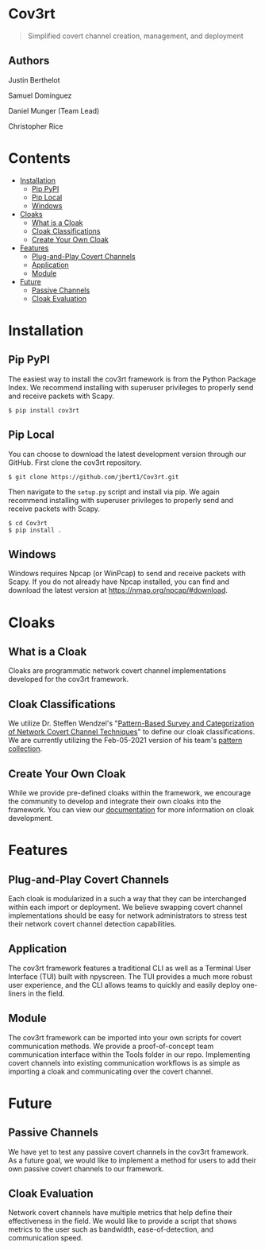 # Cov3rt
> Simplified covert channel creation, management, and deployment

## Authors

Justin Berthelot

Samuel Dominguez

Daniel Munger (Team Lead)

Christopher Rice

# Contents
* [Installation](#installation)
  * [Pip PyPI](#pip-pypi)
  * [Pip Local](#pip-local)
  * [Windows](#windows)
* [Cloaks](#cloak)
  * [What is a Cloak](#what-is-a-cloak)
  * [Cloak Classifications](#cloak-classifications)
  * [Create Your Own Cloak](#create-your-own-cloak)
* [Features](#features)
  * [Plug-and-Play Covert Channels](#plug-and-play-covert-channels)
  * [Application](#application)
  * [Module](#module)
* [Future](#future)
  * [Passive Channels](#passive-channels)
  * [Cloak Evaluation](#cloak-evaluation)

# Installation
## Pip PyPI
The easiest way to install the cov3rt framework is from the Python Package Index. We recommend installing with superuser privileges to properly send and receive packets with Scapy. 
```
$ pip install cov3rt
```

## Pip Local
You can choose to download the latest development version through our GitHub. First clone the cov3rt repository.
```
$ git clone https://github.com/jbert1/Cov3rt.git
```
Then navigate to the `setup.py` script and install via pip. We again recommend installing with superuser privileges to properly send and receive packets with Scapy.
```
$ cd Cov3rt
$ pip install .
```

## Windows
Windows requires Npcap (or WinPcap) to send and receive packets with Scapy. If you do not already have Npcap installed, you can find and download the latest version at https://nmap.org/npcap/#download.

# Cloaks
## What is a Cloak
Cloaks are programmatic network covert channel implementations developed for the cov3rt framework. 

## Cloak Classifications
We utilize Dr. Steffen Wendzel's "[Pattern-Based Survey and Categorization of Network Covert Channel Techniques](https://dl.acm.org/doi/10.1145/2684195)" to define our cloak classifications. We are currently utilizing the Feb-05-2021 version of his team's [pattern collection](https://ih-patterns.blogspot.com/p/test.html).

## Create Your Own Cloak
While we provide pre-defined cloaks within the framework, we encourage the community to develop and integrate their own cloaks into the framework. You can view our [documentation](https://pypi.org/project/cov3rt/) for more information on cloak development.

# Features
## Plug-and-Play Covert Channels
Each cloak is modularized in a such a way that they can be interchanged within each import or deployment. We believe swapping covert channel implementations should be easy for network administrators to stress test their network covert channel detection capabilities.

## Application
The cov3rt framework features a traditional CLI as well as a Terminal User Interface (TUI) built with npyscreen. The TUI provides a much more robust user experience, and the CLI allows teams to quickly and easily deploy one-liners in the field. 

## Module
The cov3rt framework can be imported into your own scripts for covert communication methods. We provide a proof-of-concept team communication interface within the Tools folder in our repo. Implementing covert channels into existing communication workflows is as simple as importing a cloak and communicating over the covert channel. 

# Future
## Passive Channels
We have yet to test any passive covert channels in the cov3rt framework. As a future goal, we would like to implement a method for users to add their own passive covert channels to our framework.

## Cloak Evaluation
Network covert channels have multiple metrics that help define their effectiveness in the field. We would like to provide a script that shows metrics to the user such as bandwidth, ease-of-detection, and communication speed.

